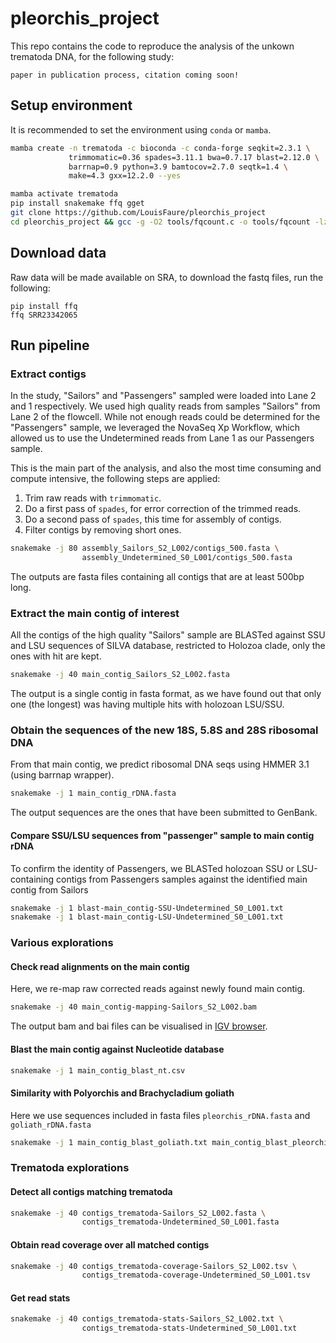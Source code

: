 # pleorchis_project

This repo contains the code to reproduce the analysis of the unkown trematoda DNA, for the following study:

```
paper in publication process, citation coming soon!
```

## Setup environment

It is recommended to set the environment using `conda` or `mamba`.

```bash
mamba create -n trematoda -c bioconda -c conda-forge seqkit=2.3.1 \
             trimmomatic=0.36 spades=3.11.1 bwa=0.7.17 blast=2.12.0 \
             barrnap=0.9 python=3.9 bamtocov=2.7.0 seqtk=1.4 \
             make=4.3 gxx=12.2.0 --yes

mamba activate trematoda
pip install snakemake ffq gget
git clone https://github.com/LouisFaure/pleorchis_project
cd pleorchis_project && gcc -g -O2 tools/fqcount.c -o tools/fqcount -lz
```

## Download data

Raw data will be made available on SRA, to download the fastq files, run the following:

```
pip install ffq
ffq SRR23342065
```


## Run pipeline

### Extract contigs

In the study, "Sailors" and "Passengers" sampled were loaded into Lane 2 and 1 respectively. We used high quality reads from samples "Sailors" from Lane 2 of the flowcell. While not enough reads could be determined for the "Passengers" sample, we leveraged the NovaSeq Xp Workflow, which allowed us to use the Undetermined reads from Lane 1 as our Passengers sample.

This is the main part of the analysis, and also the most time consuming and compute intensive, the following steps are applied:
1. Trim raw reads with `trimmomatic`.
2. Do a first pass of `spades`, for error correction of the trimmed reads.
3. Do a second pass of `spades`, this time for assembly of contigs.
4. Filter contigs by removing short ones.

```bash
snakemake -j 80 assembly_Sailors_S2_L002/contigs_500.fasta \
                assembly_Undetermined_S0_L001/contigs_500.fasta
```

The outputs are fasta files containing all contigs that are at least 500bp long.

### Extract the main contig of interest

All the contigs of the high quality "Sailors" sample are BLASTed against SSU and LSU sequences of SILVA database, restricted to Holozoa clade, only the ones with hit are kept.

```bash
snakemake -j 40 main_contig_Sailors_S2_L002.fasta 
```
The output is a single contig in fasta format, as we have found out that only one (the longest) was having multiple hits with holozoan LSU/SSU.

### Obtain the sequences of the new 18S, 5.8S and 28S ribosomal DNA

From that main contig, we predict ribosomal DNA seqs using HMMER 3.1 (using barrnap wrapper).

```bash
snakemake -j 1 main_contig_rDNA.fasta
```
The output sequences are the ones that have been submitted to GenBank.

#### Compare SSU/LSU sequences from "passenger" sample to main contig rDNA

To confirm the identity of Passengers, we BLASTed holozoan SSU or LSU-containing contigs from Passengers samples against the identified main contig from Sailors

```bash
snakemake -j 1 blast-main_contig-SSU-Undetermined_S0_L001.txt
snakemake -j 1 blast-main_contig-LSU-Undetermined_S0_L001.txt
```

### Various explorations

#### Check read alignments on the main contig

Here, we re-map raw corrected reads against newly found main contig. 

```bash
snakemake -j 40 main_contig-mapping-Sailors_S2_L002.bam
```

The output bam and bai files can be visualised in [IGV browser](http://igv.org/app/).

#### Blast the main contig against Nucleotide database

```bash
snakemake -j 1 main_contig_blast_nt.csv
```

#### Similarity with Polyorchis and Brachycladium goliath

Here we use sequences included in fasta files `pleorchis_rDNA.fasta` and `goliath_rDNA.fasta`

```bash
snakemake -j 1 main_contig_blast_goliath.txt main_contig_blast_pleorchis.txt
```

### Trematoda explorations


#### Detect all contigs matching trematoda

```bash
snakemake -j 40 contigs_trematoda-Sailors_S2_L002.fasta \
                contigs_trematoda-Undetermined_S0_L001.fasta
```

#### Obtain read coverage over all matched contigs

```bash
snakemake -j 40 contigs_trematoda-coverage-Sailors_S2_L002.tsv \
                contigs_trematoda-coverage-Undetermined_S0_L001.tsv
```

#### Get read stats

```bash
snakemake -j 40 contigs_trematoda-stats-Sailors_S2_L002.txt \
                contigs_trematoda-stats-Undetermined_S0_L001.txt
```